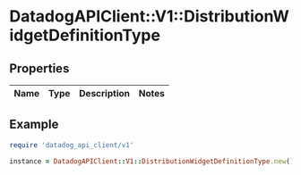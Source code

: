 # DatadogAPIClient::V1::DistributionWidgetDefinitionType

## Properties

| Name | Type | Description | Notes |
| ---- | ---- | ----------- | ----- |

## Example

```ruby
require 'datadog_api_client/v1'

instance = DatadogAPIClient::V1::DistributionWidgetDefinitionType.new()
```
